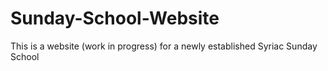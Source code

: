 # Sunday-School-Website
This is a website (work in progress) for a newly established Syriac Sunday School
